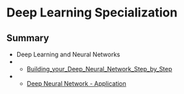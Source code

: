 # Deep Learning Specialization

## Summary
- Deep Learning and Neural Networks
- - [Building_your_Deep_Neural_Network_Step_by_Step](./Building_your_Deep_Neural_Network_Step_by_Step.ipynb)
- - [Deep Neural Network - Application](./deep_neural_network_application.ipynb)

